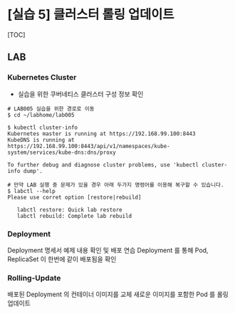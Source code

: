 # [실습 5] 클러스터 롤링 업데이트

[TOC]

## LAB

### Kubernetes Cluster

- 실습을 위한 쿠버네티스 클러스터 구성 정보 확인

```shell
# LAB005 실습을 위한 경로로 이동
$ cd ~/labhome/lab005

$ kubectl cluster-info 
Kubernetes master is running at https://192.168.99.100:8443
KubeDNS is running at https://192.168.99.100:8443/api/v1/namespaces/kube-system/services/kube-dns:dns/proxy

To further debug and diagnose cluster problems, use 'kubectl cluster-info dump'.

# 만약 LAB 실행 중 문제가 있을 경우 아래 두가지 명령어를 이용해 복구할 수 있습니다.
$ labctl --help
Please use corret option [restore|rebuild]

   labctl restore: Quick lab restore
   labctl rebuild: Complete lab rebuild
```



### Deployment

Deployment 명세서 예제 내용 확인 및 배포 연습
Deployment 를 통해 Pod, ReplicaSet 이 한번에 같이 배포됨을 확인





### Rolling-Update

배포된 Deployment 의 컨테이너 이미지를 교체
새로운 이미지를 포함한 Pod 를 롤링 업데이트